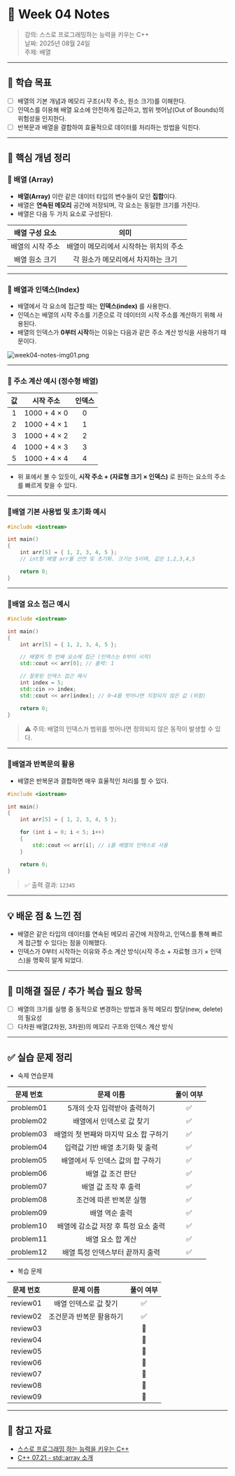 # 📝 Week 04 Notes

> 강의: 스스로 프로그래밍하는 능력을 키우는 C++  
> 날짜: 2025년 08월 24일  
> 주제: 배열

---

## 🎯 학습 목표

- [ ] 배열의 기본 개념과 메모리 구조(시작 주소, 원소 크기)를 이해한다.
- [ ] 인덱스를 이용해 배열 요소에 안전하게 접근하고, 범위 벗어남(Out of Bounds)의 위험성을 인지한다.
- [ ] 반복문과 배열을 결합하여 효율적으로 데이터를 처리하는 방법을 익힌다.

---

## 📌 핵심 개념 정리

### 📍 배열 (Array)

- **배열(Array)** 이란 같은 데이터 타입의 변수들이 모인 **집합**이다.
- 배열은 **연속된 메모리** 공간에 저장되며, 각 요소는 동일한 크기를 가진다.
- 배열은 다음 두 가지 요소로 구성된다.

| 배열 구성 요소  |          	의미           |
|:---------:|:----------------------:|
| 배열의 시작 주소 | 	배열이 메모리에서 시작하는 위치의 주소 |
| 배열 원소 크기	 |  각 원소가 메모리에서 차지하는 크기   |

---

### 📍 배열과 인덱스(Index)

- 배열에서 각 요소에 접근할 때는 **인덱스(index)** 를 사용한다.
- 인덱스는 배열의 시작 주소를 기준으로 각 데이터의 시작 주소를 계산하기 위해 사용된다.
- 배열의 인덱스가 **0부터 시작**하는 이유는 다음과 같은 주소 계산 방식을 사용하기 때문이다.

![week04-notes-img01.png](week04-notes-img01.png)

---

### 📍 주소 계산 예시 (정수형 배열)

| 값 |     	시작 주소     | 	인덱스 |
|:-:|:--------------:|:----:|
| 1 | 	1000 + 4 × 0  |  	0  |
| 2 | 	1000 + 4 × 1	 |  1   |
| 3 | 	1000 + 4 × 2	 |  2   |
| 4 | 	1000 + 4 × 3	 |  3   |
| 5 | 	1000 + 4 × 4	 |  4   | 

- 위 표에서 볼 수 있듯이, **시작 주소 + (자료형 크기 × 인덱스)** 로 원하는 요소의 주소를 빠르게 찾을 수 있다.

---

### 📍배열 기본 사용법 및 초기화 예시

```c++
#include <iostream>

int main()
{
    int arr[5] = { 1, 2, 3, 4, 5 };
    // int형 배열 arr를 선언 및 초기화. 크기는 5이며, 값은 1,2,3,4,5

    return 0;
}
```

---

### 📍배열 요소 접근 예시

```c++
#include <iostream>

int main()
{
    int arr[5] = { 1, 2, 3, 4, 5 };

    // 배열의 첫 번째 요소에 접근 (인덱스는 0부터 시작)
    std::cout << arr[0]; // 출력: 1

    // 잘못된 인덱스 접근 예시
    int index = 5;
    std::cin >> index;
    std::cout << arr[index]; // 0~4를 벗어나면 지정되지 않은 값 (위험)

    return 0;
}
```

> ⚠️ 주의: 배열의 인덱스가 범위를 벗어나면 정의되지 않은 동작이 발생할 수 있다.

---

### 📍배열과 반복문의 활용

- 배열은 반복문과 결합하면 매우 효율적인 처리를 할 수 있다.

```c++
#include <iostream>

int main()
{
    int arr[5] = { 1, 2, 3, 4, 5 };

    for (int i = 0; i < 5; i++)
    {
        std::cout << arr[i]; // i를 배열의 인덱스로 사용
    }

    return 0;
}
```

> ✅ 출력 결과: `12345`

---

## 💡 배운 점 & 느낀 점

- 배열은 같은 타입의 데이터를 연속된 메모리 공간에 저장하고, 인덱스를 통해 빠르게 접근할 수 있다는 점을 이해했다.
- 인덱스가 0부터 시작하는 이유와 주소 계산 방식(시작 주소 + 자료형 크기 × 인덱스)을 명확히 알게 되었다.

---

## 🧠 미해결 질문 / 추가 복습 필요 항목

- [ ] 배열의 크기를 실행 중 동적으로 변경하는 방법과 동적 메모리 할당(new, delete)의 필요성
- [ ] 다차원 배열(2차원, 3차원)의 메모리 구조와 인덱스 계산 방식

---

## ✅ 실습 문제 정리

- 숙제 연습문제

|   문제 번호   |         문제 이름          | 풀이 여부 |
|:---------:|:----------------------:|:-----:|
| problem01 |    5개의 숫자 입력받아 출력하기    |   ✅   |
| problem02 |     배열에서 인덱스로 값 찾기     |   ✅   |
| problem03 | 배열의 첫 번째와 마지막 요소 합 구하기 |   ✅   |
| problem04 |   입력값 기반 배열 초기화 및 출력   |   ✅   |
| problem05 |  배열에서 두 인덱스 값의 합 구하기   |   ✅   |
| problem06 |       배열 값 조건 판단       |   ✅   |
| problem07 |      배열 값 조작 후 출력      |   ✅   |
| problem08 |     조건에 따른 반복문 실행      |   ✅   |
| problem09 |        배열 역순 출력        |   ✅   |
| problem10 | 배열에 감소값 저장 후 특정 요소 출력  |   ✅   |
| problem11 |       배열 요소 합 계산       |   ✅   |
| problem12 |   배열 특정 인덱스부터 끝까지 출력   |   ✅   |

- 복습 문제

|  문제 번호   |     문제 이름     | 풀이 여부 |
|:--------:|:-------------:|:-----:|
| review01 | 배열 인덱스로 값 찾기  |   ✅   |
| review02 | 조건문과 반복문 활용하기 |   ✅   |
| review03 |               |  🔄   |
| review04 |               |  🔄   |
| review05 |               |  🔄   |
| review06 |               |  🔄   |
| review07 |               |  🔄   |
| review08 |               |  🔄   |
| review09 |               |  🔄   |

---

## 🔗 참고 자료

- [스스로 프로그래밍 하는 능력을 키우는 C++](https://typical-slug-3ef.notion.site/LV04-bfa16f6b70a540fd8779706fc41fbbce)
- [C++ 07.21 - std::array 소개](https://boycoding.tistory.com/213)

---